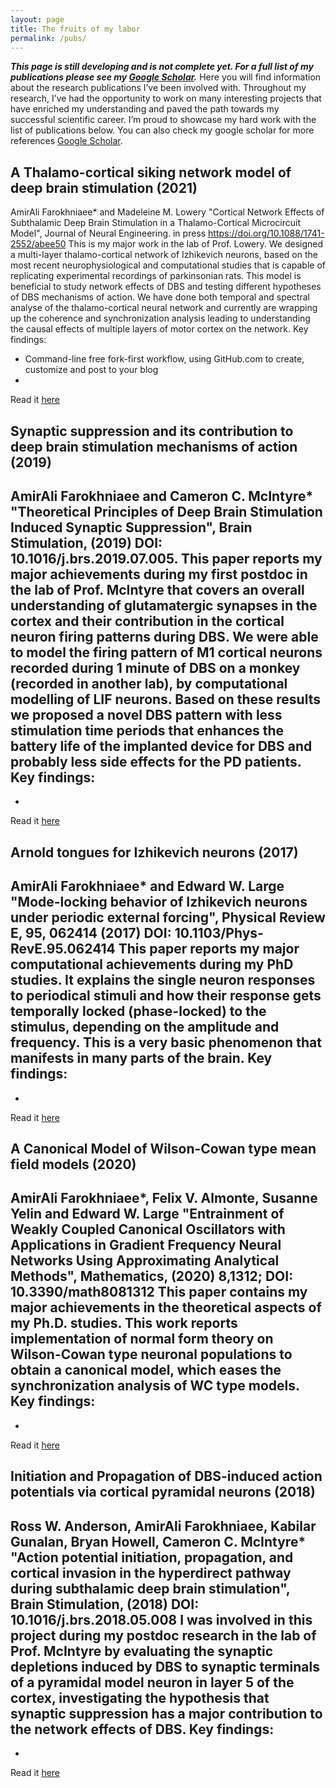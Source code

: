 ```yaml
---
layout: page
title: The fruits of my labor
permalink: /pubs/
---
```


***This page is still developing and is not complete yet. For a full list of my publications please see my [Google Scholar](https://scholar.google.com/citations?user=57FPEXMAAAAJ&hl=en).***
Here you will find information about the research publications I’ve been involved with. Throughout my research, I’ve had the opportunity to work on many interesting projects that have enriched my understanding and paved the path towards my successful scientific career. I’m proud to showcase my hard work with the list of publications below. You can also check my google scholar for more references [Google Scholar](https://scholar.google.com/citations?user=57FPEXMAAAAJ&hl=en).


## A Thalamo-cortical siking network model of deep brain stimulation (2021)
AmirAli Farokhniaee* and Madeleine M. Lowery
"Cortical Network Effects of Subthalamic Deep Brain Stimulation in a Thalamo-Cortical Microcircuit Model", Journal of Neural Engineering. in press https://doi.org/10.1088/1741-2552/abee50
This is my major work in the lab of Prof. Lowery. We designed a multi-layer thalamo-cortical network of Izhikevich neurons, based on the most recent neurophysiological and computational studies that is capable of replicating experimental recordings of parkinsonian rats. This model is beneficial to study network effects of DBS and testing different hypotheses of DBS mechanisms of action. We have done both temporal and spectral analyse of the thalamo-cortical neural network and currently are wrapping up the coherence and synchronization analysis leading to understanding the causal effects of multiple layers of motor cortex on the network.
Key findings:
- Command-line free fork-first workflow, using GitHub.com to create, customize and post to your blog
- 

Read it [here](https://iopscience.iop.org/article/10.1088/1741-2552/abee50)

## Synaptic suppression and its contribution to deep brain stimulation mechanisms of action (2019)
AmirAli Farokhniaee and Cameron C. McIntyre* "Theoretical Principles of Deep Brain Stimulation Induced Synaptic Suppression", Brain Stimulation, (2019)
DOI: 10.1016/j.brs.2019.07.005.
This paper reports my major achievements during my first postdoc in the lab of Prof. McIntyre that covers an overall understanding of glutamatergic synapses in the cortex and their contribution in the cortical neuron firing patterns during DBS. We were able to model the firing pattern of M1 cortical neurons recorded during 1 minute of DBS on a monkey (recorded in another lab), by computational modelling of LIF neurons. Based on these results we proposed a novel DBS pattern with less stimulation time periods that enhances the battery life of the implanted device for DBS and probably less side effects for the PD patients.
Key findings:
- 
- 
Read it [here](https://www.sciencedirect.com/science/article/abs/pii/S1935861X1930289X)

## Arnold tongues for Izhikevich neurons (2017)
AmirAli Farokhniaee* and Edward W. Large "Mode-locking behavior of Izhikevich neurons under periodic external forcing", Physical Review E, 95, 062414 (2017) DOI: 10.1103/Phys-RevE.95.062414
This paper reports my major computational achievements during my PhD studies. It explains the single neuron responses to periodical stimuli and how their response gets temporally locked (phase-locked) to the stimulus, depending on the amplitude and frequency. This is a very basic phenomenon that manifests in many parts of the brain.
Key findings:
- 
- 
Read it [here](https://journals.aps.org/pre/abstract/10.1103/PhysRevE.95.062414)

## A Canonical Model of Wilson-Cowan type mean field models (2020)
AmirAli Farokhniaee*, Felix V. Almonte, Susanne Yelin and Edward W. Large "Entrainment of Weakly Coupled Canonical Oscillators with Applications in Gradient Frequency Neural Networks Using Approximating Analytical Methods", Mathematics, (2020) 8,1312; DOI: 10.3390/math8081312
This paper contains my major achievements in the theoretical aspects of my Ph.D. studies. This work reports implementation of normal form theory on Wilson-Cowan type neuronal populations to obtain a canonical model, which eases the synchronization analysis of WC type models.
Key findings:
- 
- 
Read it [here](https://www.mdpi.com/2227-7390/8/8/1312)

## Initiation and Propagation of DBS-induced action potentials via cortical pyramidal neurons (2018)
Ross W. Anderson, AmirAli Farokhniaee, Kabilar Gunalan, Bryan Howell, Cameron C. McIntyre* "Action potential initiation, propagation, and cortical invasion in the hyperdirect pathway during subthalamic deep brain stimulation", Brain Stimulation, (2018) DOI: 10.1016/j.brs.2018.05.008
I was involved in this project during my postdoc research in the lab of Prof. McIntyre by evaluating the synaptic depletions induced by DBS to synaptic terminals of a pyramidal model neuron in layer 5 of the cortex, investigating the hypothesis that synaptic suppression has a major contribution to the network effects of DBS.
Key findings:
- 
- 
Read it [here](https://www.sciencedirect.com/science/article/abs/pii/S1935861X18301554?via=ihub)

